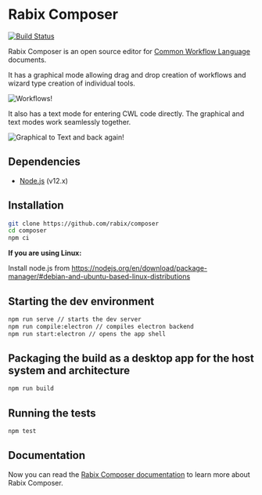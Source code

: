 

# Rabix Composer
[![Build Status](https://travis-ci.org/rabix/composer.svg?branch=master)](https://travis-ci.org/rabix/composer)

Rabix Composer is an open source editor for [Common Workflow Language](https://github.com/common-workflow-language/common-workflow-language) 
documents. 

It has a graphical mode allowing drag and drop creation of workflows
and wizard type creation of individual tools.

![Workflows!](doc/images/workflows.gif)

It also has a text mode for entering CWL code directly. The graphical and text
modes work seamlessly together.

![Graphical to Text and back again!](doc/images/visual_text.gif)

## Dependencies

- [Node.js](https://nodejs.org/en/) (v12.x)

## Installation

```bash
git clone https://github.com/rabix/composer
cd composer
npm ci
```

**If you are using Linux:**

Install node.js from https://nodejs.org/en/download/package-manager/#debian-and-ubuntu-based-linux-distributions

## Starting the dev environment
```bash
npm run serve // starts the dev server
npm run compile:electron // compiles electron backend
npm run start:electron // opens the app shell
```

## Packaging the build as a desktop app for the host system and architecture
```bash
npm run build
```

## Running the tests
```bash
npm test
```

## Documentation

Now you can read the [Rabix Composer documentation](http://docs.rabix.io/) to learn more about Rabix Composer.
